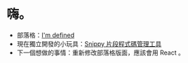# 嗨。

- 部落格：[I'm defined](https://qiu1996.github.io/)
- 現在獨立開發的小玩具：[Snippy 片段程式碼管理工具](https://github.com/Qiu1996/snippy)
- 下一個想做的事情：重新修改部落格版面，應該會用 React 。
